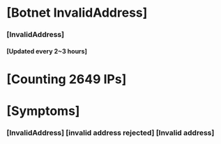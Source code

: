 # [Botnet InvalidAddress]
### [InvalidAddress]
#### [Updated every 2~3 hours]

# [Counting 2649 IPs]

# [Symptoms] 

###   [InvalidAddress] [invalid address rejected] [Invalid address]
